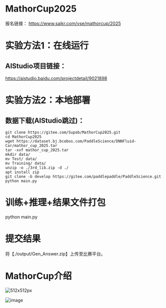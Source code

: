# MathorCup2025

报名链接：
https://www.saikr.com/vse/mathorcup/2025


# 实验方法1：在线运行
## AIStudio项目链接：
https://aistudio.baidu.com/projectdetail/9021898


# 实验方法2：本地部署
## 数据下载(AIStudio跳过)：
```
git clone https://gitee.com/Supob/MathorCup2025.git
cd MathorCup2025
wget https://dataset.bj.bcebos.com/PaddleScience/DNNFluid-Car/mathor_cup_2025.tar
tar -xvf mathor_cup_2025.tar
mkdir data/
mv Test/ data/
mv Training/ data/
unzip -o ./3rd_lib.zip -d ./
apt install zip
git clone -b develop https://gitee.com/paddlepaddle/PaddleScience.git
python main.py
``` 

# 训练+推理+结果文件打包
python main.py

# 提交结果
将【./output/Gen_Answer.zip】上传至比赛平台。

# MathorCup介绍
![512x512px](https://github.com/user-attachments/assets/12e981b2-3d24-413f-832f-c14008c17343)


![image](https://github.com/user-attachments/assets/e01e1756-bb74-4fa2-b973-baa21df1091d)

